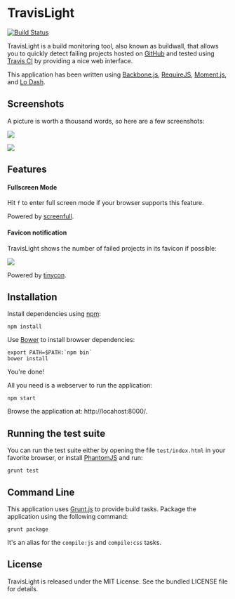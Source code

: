 TravisLight
===========

[![Build
Status](https://travis-ci.org/willdurand/TravisLight.png?branch=master)](https://travis-ci.org/willdurand/TravisLight)

TravisLight is a build monitoring tool, also known as buildwall, that
allows you to quickly detect failing projects hosted on
[GitHub](http://github.com) and tested using [Travis CI](https://travis-ci.org/)
by providing a nice web interface.

This application has been written using [Backbone.js](http://backbonejs.org/),
[RequireJS](http://requirejs.org/), [Moment.js](http://momentjs.com/), and
[Lo Dash](http://lodash.com/).


Screenshots
-----------

A picture is worth a thousand words, so here are a few screenshots:

![](https://raw.github.com/willdurand/TravisLight/master/doc/index.png)

![](https://raw.github.com/willdurand/TravisLight/master/doc/repos.png)


Features
--------

#### Fullscreen Mode

Hit `f` to enter full screen mode if your browser supports this feature.

Powered by [screenfull](https://github.com/sindresorhus/screenfull.js).


#### Favicon notification

TravisLight shows the number of failed projects in its favicon if possible:

![](https://raw.github.com/willdurand/TravisLight/master/doc/favicon.png)

Powered by [tinycon](https://github.com/tommoor/tinycon).


Installation
------------

Install dependencies using [npm](https://npmjs.org/):

    npm install

Use [Bower](http://twitter.github.com/bower/) to install browser dependencies:

    export PATH=$PATH:`npm bin`
    bower install

You're done!

All you need is a webserver to run the application:

    npm start

Browse the application at: http://locahost:8000/.


Running the test suite
----------------------

You can run the test suite either by opening the file `test/index.html` in
your favorite browser, or install [PhantomJS](http://phantomjs.org/) and run:

    grunt test


Command Line
------------

This application uses [Grunt.js](http://gruntjs.com/) to provide build tasks.
Package the application using the following command:

    grunt package

It's an alias for the `compile:js` and `compile:css` tasks.


License
-------

TravisLight is released under the MIT License. See the bundled LICENSE file
for details.
